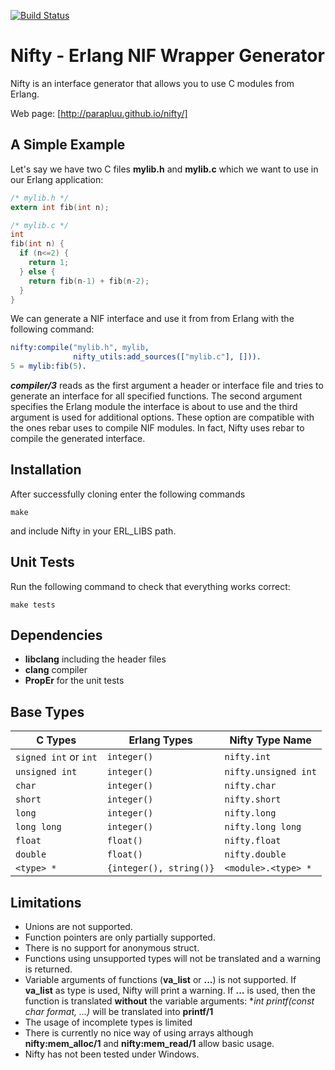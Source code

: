 [![Build Status](https://travis-ci.org/parapluu/nifty.svg?branch=master)](https://travis-ci.org/parapluu/nifty)

# Nifty - Erlang NIF Wrapper Generator

Nifty is an interface generator that allows you to use C modules from Erlang.

Web page: [http://parapluu.github.io/nifty/]

## A Simple Example

Let's say we have two C files **mylib.h** and **mylib.c** which we want to use in our Erlang application:

```C
/* mylib.h */
extern int fib(int n);

/* mylib.c */
int
fib(int n) {
  if (n<=2) {
    return 1;
  } else {
    return fib(n-1) + fib(n-2);
  }
}

```

We can generate a NIF interface and use it from from Erlang with the following command:

```Erlang
nifty:compile("mylib.h", mylib,
              nifty_utils:add_sources(["mylib.c"], [])).
5 = mylib:fib(5).
```

***compiler/3*** reads as the first argument a header or interface file and tries to generate an interface for all 
specified functions. The second argument specifies the Erlang module the interface is about to use and the third argument is used for additional options. These option are compatible with the ones rebar uses to compile NIF modules. 
In fact, Nifty uses rebar to compile the generated interface.

## Installation
After successfully cloning enter the following commands

```
make
```

and include Nifty in your ERL_LIBS path.

## Unit Tests
Run the following command to check that everything works correct:

```
make tests
```

## Dependencies
+ **libclang** including the header files
+ **clang** compiler
+ **PropEr** for the unit tests

## Base Types

| C Types                                  | Erlang Types                 | Nifty Type Name
|------------------------------------------|------------------------------|---------------------------
| ```signed int``` or ```int```            | ```integer()```              | ```nifty.int```
| ```unsigned int```                       | ```integer()```              | ```nifty.unsigned int```
| ```char```                               | ```integer()```              | ```nifty.char```
| ```short```                              | ```integer()```              | ```nifty.short```
| ```long```                               | ```integer()```              | ```nifty.long```
| ```long long```                          | ```integer()```              | ```nifty.long long```
| ```float```                              | ```float()```                | ```nifty.float```
| ```double```                             | ```float()```                | ```nifty.double```
| ```<type> *```                           | ```{integer(), string()}```  | ```<module>.<type> *```

## Limitations
+ Unions are not supported.
+ Function pointers are only partially supported.
+ There is no support for anonymous struct.
+ Functions using unsupported types will not be translated and a warning is returned. 
+ Variable arguments of functions (**va_list** or **...**) is not supported. If **va_list** as type is used, Nifty will print a warning. If **...** is used, then the function is translated **without** the variable arguments: **int printf(const char *format, ...)** will be translated into **printf/1**
+ The usage of incomplete types is limited
+ There is currently no nice way of using arrays although **nifty:mem_alloc/1** and **nifty:mem_read/1** allow basic usage.
+ Nifty has not been tested under Windows.
